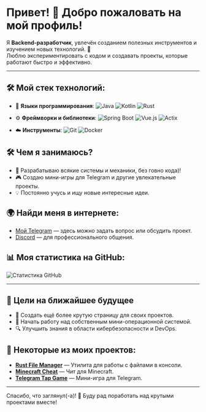 # Привет! 👋 Добро пожаловать на мой профиль!

Я **Backend-разработчик**, увлечён созданием полезных инструментов и изучением новых технологий. 🌟  
Люблю экспериментировать с кодом и создавать проекты, которые работают быстро и эффективно.

---

## 🛠️ Мой стек технологий:
- 🌟 **Языки программирования**:
  ![Java](https://img.shields.io/badge/Java-007396?style=for-the-badge&logo=java&logoColor=white)
  ![Kotlin](https://img.shields.io/badge/Kotlin-0095D5?style=for-the-badge&logo=kotlin&logoColor=white)
  ![Rust](https://img.shields.io/badge/Rust-000000?style=for-the-badge&logo=rust&logoColor=white)

- ⚙️ **Фреймворки и библиотеки**:
  ![Spring Boot](https://img.shields.io/badge/Spring%20Boot-6DB33F?style=for-the-badge&logo=spring&logoColor=white)
  ![Vue.js](https://img.shields.io/badge/Vue.js-4FC08D?style=for-the-badge&logo=vue.js&logoColor=white)
  ![Actix](https://img.shields.io/badge/Actix-000000?style=for-the-badge&logo=rust&logoColor=white)

- ☁️ **Инструменты**:
  ![Git](https://img.shields.io/badge/Git-F05032?style=for-the-badge&logo=git&logoColor=white)
  ![Docker](https://img.shields.io/badge/Docker-2496ED?style=for-the-badge&logo=docker&logoColor=white)

## 🛠️ Чем я занимаюсь?
- 🚀 Разрабатываю всякие системы и механики, без говно кода)!
- 🎮 Создаю мини-игры для Telegram и другие увлекательные проекты.
- 💡 Постоянно учусь и ищу новые интересные идеи.

## 🌍 Найди меня в интернете:
- [Мой Telegram](https://t.me/fdsaqwertyu1) — здесь можно задать вопрос или обсудить проект.
- [Discord](https://discordapp.com/users/852845189726208060) — для профессионального общения.

## 📊 Моя статистика на GitHub:
![Статистика GitHub](https://github-readme-stats.vercel.app/api?username=3ILou-ANANIMUS&show_icons=true&theme=radical)

---

## 🎯 Цели на ближайшее будущее
- 🎨 Создать ещё более крутую страницу для своих проектов.
- 🐧 Начать работу над собственным мини-операционной системой.
- 🔍 Улучшить знания в области кибербезопасности и DevOps.

## 💾 Некоторые из моих проектов:
- **[Rust File Manager](#)** — Утилита для работы с файлами в консоли.
- **[Minecraft Cheat](#)** — Чит для Minecraft.
- **[Telegram Tap Game](#)** — Мини-игра для Telegram.

---

Спасибо, что заглянул(-а)! 🙌 Буду рад поработать над крутыми проектами вместе!

